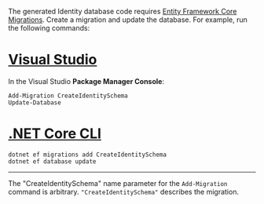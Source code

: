 The generated Identity database code requires [Entity Framework Core Migrations](/ef/core/managing-schemas/migrations/). Create a migration and update the database. For example, run the following commands:

# [Visual Studio](#tab/visual-studio)

In the Visual Studio **Package Manager Console**:

```PMC
Add-Migration CreateIdentitySchema
Update-Database
```

# [.NET Core CLI](#tab/netcore-cli)

```cli
dotnet ef migrations add CreateIdentitySchema
dotnet ef database update
```

------

The "CreateIdentitySchema" name parameter for the `Add-Migration` command is arbitrary. `"CreateIdentitySchema"` describes the migration.
